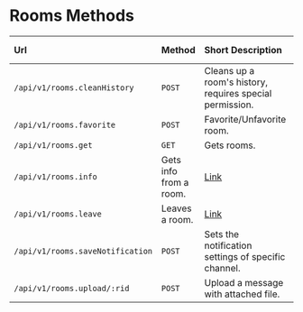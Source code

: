 # Rooms Methods

| Url | Method | Short Description | Details Page |
| :--- | :--- | :--- | :--- |
| `/api/v1/rooms.cleanHistory` | `POST` | Cleans up a room's history, requires special permission. | [Link](cleanhistory/) |
| `/api/v1/rooms.favorite` | `POST` | Favorite/Unfavorite room. |[Link](favorite/) |
| `/api/v1/rooms.get` | `GET` | Gets rooms. | [Link](get/) |
| `/api/v1/rooms.info` | Gets info from a room. | [Link](info/) |
| `/api/v1/rooms.leave` | Leaves a room.  | [Link](leave/) |
| `/api/v1/rooms.saveNotification` |  `POST`  | Sets the notification settings of specific channel.  | [Link](savenotification/) |
| `/api/v1/rooms.upload/:rid` | `POST` | Upload a message with attached file. | [Link](upload/) |
